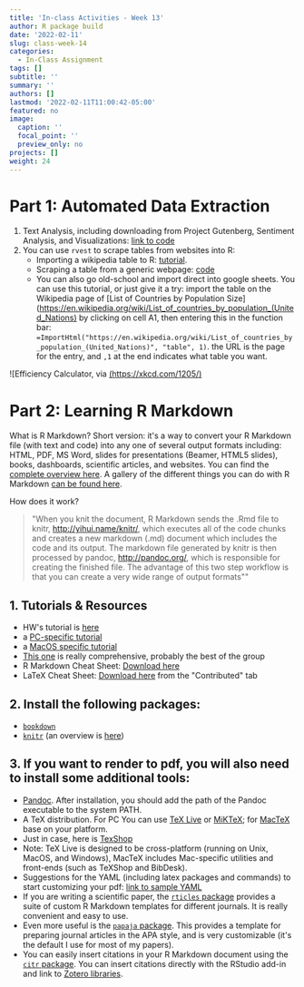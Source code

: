 ```yaml
---
title: 'In-class Activities - Week 13'
author: R package build
date: '2022-02-11'
slug: class-week-14
categories:
  - In-Class Assignment
tags: []
subtitle: ''
summary: ''
authors: []
lastmod: '2022-02-11T11:00:42-05:00'
featured: no
image:
  caption: ''
  focal_point: ''
  preview_only: no
projects: []
weight: 24
---
```


# Part 1: Automated Data Extraction

1. Text Analysis, including downloading from Project Gutenberg, Sentiment Analysis, and Visualizations: [link to code](https://gist.github.com/embruna/20a42d68d3c56047fbffc585feb64fd1)
1. You can use `rvest` to scrape tables from websites into R: 
    * Importing a wikipedia table to R: [tutorial](https://kyleake.medium.com/wikipedia-data-scraping-with-r-rvest-in-action-3c419db9af2d).  
    * Scraping a table from a generic webpage: [code](https://gist.github.com/embruna/0614e25e6113f7d491f6ba826af87e04)
    * You can also go old-school and import direct into google sheets. You can use this tutorial, or just give it a try: import the table on the Wikipedia page of [List of Countries by Population Size](https://en.wikipedia.org/wiki/List_of_countries_by_population_(United_Nations) by clicking on cell A1, then entering this in the function bar: `=ImportHtml("https://en.wikipedia.org/wiki/List_of_countries_by_population_(United_Nations)", "table", 1)`. the URL is the page for the entry, and `,1` at the end indicates what table you want. 

![Efficiency Calculator, via [(https://xkcd.com/1205/)](https://imgs.xkcd.com/comics/is_it_worth_the_time.png)

# Part 2: Learning R Markdown

What is R Markdown? Short version: it's a way to convert your R Markdown file (with text and code) into any one of several output formats including: HTML, PDF, MS Word, slides for presentations (Beamer, HTML5 slides), books, dashboards, scientific articles, and websites. You can find the [complete overview here](https://rmarkdown.rstudio.com/). A gallery of the different things you can do with R Markdown [can be found here](https://rmarkdown.rstudio.com/gallery.html).

How does it work? 

> "When you knit the document, R Markdown sends the .Rmd file to knitr, http://yihui.name/knitr/, which executes all of the code chunks and creates a new markdown (.md) document which includes the code and its output. The markdown file generated by knitr is then processed by pandoc, http://pandoc.org/, which is responsible for creating the finished file. The advantage of this two step workflow is that you can create a very wide range of output formats""

## 1. Tutorials & Resources

 - HW's tutorial is [here](https://r4ds.had.co.nz/r-markdown.html)
 - a [PC-specific tutorial](https://medium.com/@sorenlind/create-pdf-reports-using-r-r-markdown-latex-and-knitr-on-windows-10-952b0c48bfa9)
 - a [MacOS specific tutorial](https://medium.com/@sorenlind/create-pdf-reports-using-r-r-markdown-latex-and-knitr-on-macos-high-sierra-e7b5705c9fd) 
 - [This one](https://ourcodingclub.github.io/tutorials/rmarkdown/) is really comprehensive, probably the best of the group
 - R Markdown Cheat Sheet: [Download here](https://posit.co/resources/cheatsheets/)
 - LaTeX Cheat Sheet: [Download here](https://posit.co/resources/cheatsheets/) from the "Contributed" tab

## 2. Install the following packages: 

- [`bookdown`](https://pkgs.rstudio.com/bookdown/)
- [`knitr`](https://github.com/yihui/knitr) (an overview is [here](https://yihui.org/knitr/))

## 3. If you want to render to pdf, you will also need to install some additional tools: 

- [Pandoc](https://github.com/jgm/pandoc/releases). After installation, you should add the path of the Pandoc executable to the system PATH.
- A TeX distribution. For PC You can use [TeX Live](https://www.tug.org/texlive/) or [MiKTeX](https://miktex.org/download); for [MacTeX](https://tug.org/mactex/mactex-download.html) base on your platform. 
- Just in case, here is [TexShop](https://pages.uoregon.edu/koch/texshop/)
- Note: TeX Live is designed to be cross-platform (running on Unix, MacOS, and Windows), MacTeX includes Mac-specific utilities and front-ends (such as TeXShop and BibDesk).
- Suggestions for the YAML (including latex packages and commands) to start customizing your pdf: [link to sample YAML](https://gist.github.com/embruna/dae2ff1f1c4b56ab0193fd29d22ba8af)  
- If you are writing a scientific paper, the [`rticles` package](https://pkgs.rstudio.com/rticles/) provides a suite of custom R Markdown templates for different journals. It is really convenient and easy to use.
- Even more useful is the [`papaja` package](https://github.com/crsh/papaja). This provides a template for preparing journal articles in the APA style, and is very customizable (it's the default I use for most of my papers).
- You can easily insert citations in your R Markdown document using the [`citr` package](https://github.com/crsh/citr). You can insert citations directly with the RStudio add-in and link to [Zotero libraries](https://www.zotero.org/).



<!--- ## Grading Rubric: ---->


